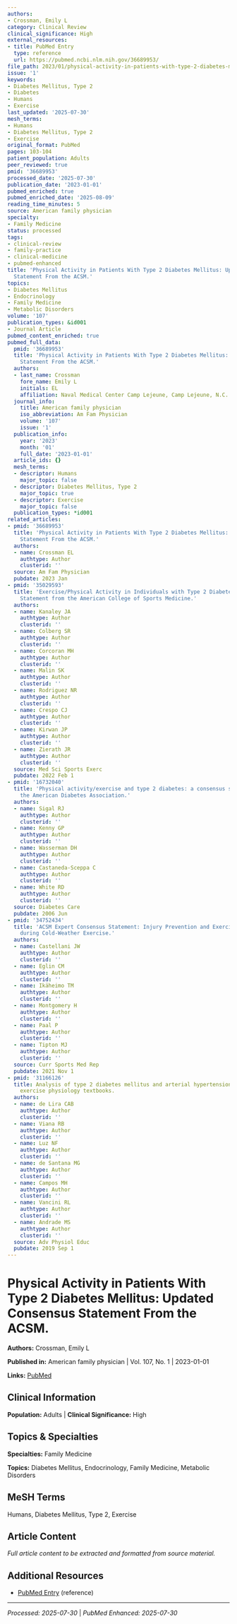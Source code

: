 ```yaml
---
authors:
- Crossman, Emily L
category: Clinical Review
clinical_significance: High
external_resources:
- title: PubMed Entry
  type: reference
  url: https://pubmed.ncbi.nlm.nih.gov/36689953/
file_path: 2023/01/physical-activity-in-patients-with-type-2-diabetes-mellitus.md
issue: '1'
keywords:
- Diabetes Mellitus, Type 2
- Diabetes
- Humans
- Exercise
last_updated: '2025-07-30'
mesh_terms:
- Humans
- Diabetes Mellitus, Type 2
- Exercise
original_format: PubMed
pages: 103-104
patient_population: Adults
peer_reviewed: true
pmid: '36689953'
processed_date: '2025-07-30'
publication_date: '2023-01-01'
pubmed_enriched: true
pubmed_enriched_date: '2025-08-09'
reading_time_minutes: 5
source: American family physician
specialty:
- Family Medicine
status: processed
tags:
- clinical-review
- family-practice
- clinical-medicine
- pubmed-enhanced
title: 'Physical Activity in Patients With Type 2 Diabetes Mellitus: Updated Consensus
  Statement From the ACSM.'
topics:
- Diabetes Mellitus
- Endocrinology
- Family Medicine
- Metabolic Disorders
volume: '107'
publication_types: &id001
- Journal Article
pubmed_content_enriched: true
pubmed_full_data:
  pmid: '36689953'
  title: 'Physical Activity in Patients With Type 2 Diabetes Mellitus: Updated Consensus
    Statement From the ACSM.'
  authors:
  - last_name: Crossman
    fore_name: Emily L
    initials: EL
    affiliation: Naval Medical Center Camp Lejeune, Camp Lejeune, N.C.
  journal_info:
    title: American family physician
    iso_abbreviation: Am Fam Physician
    volume: '107'
    issue: '1'
  publication_info:
    year: '2023'
    month: '01'
    full_date: '2023-01-01'
  article_ids: {}
  mesh_terms:
  - descriptor: Humans
    major_topic: false
  - descriptor: Diabetes Mellitus, Type 2
    major_topic: true
  - descriptor: Exercise
    major_topic: false
  publication_types: *id001
related_articles:
- pmid: '36689953'
  title: 'Physical Activity in Patients With Type 2 Diabetes Mellitus: Updated Consensus
    Statement From the ACSM.'
  authors:
  - name: Crossman EL
    authtype: Author
    clusterid: ''
  source: Am Fam Physician
  pubdate: 2023 Jan
- pmid: '35029593'
  title: 'Exercise/Physical Activity in Individuals with Type 2 Diabetes: A Consensus
    Statement from the American College of Sports Medicine.'
  authors:
  - name: Kanaley JA
    authtype: Author
    clusterid: ''
  - name: Colberg SR
    authtype: Author
    clusterid: ''
  - name: Corcoran MH
    authtype: Author
    clusterid: ''
  - name: Malin SK
    authtype: Author
    clusterid: ''
  - name: Rodriguez NR
    authtype: Author
    clusterid: ''
  - name: Crespo CJ
    authtype: Author
    clusterid: ''
  - name: Kirwan JP
    authtype: Author
    clusterid: ''
  - name: Zierath JR
    authtype: Author
    clusterid: ''
  source: Med Sci Sports Exerc
  pubdate: 2022 Feb 1
- pmid: '16732040'
  title: 'Physical activity/exercise and type 2 diabetes: a consensus statement from
    the American Diabetes Association.'
  authors:
  - name: Sigal RJ
    authtype: Author
    clusterid: ''
  - name: Kenny GP
    authtype: Author
    clusterid: ''
  - name: Wasserman DH
    authtype: Author
    clusterid: ''
  - name: Castaneda-Sceppa C
    authtype: Author
    clusterid: ''
  - name: White RD
    authtype: Author
    clusterid: ''
  source: Diabetes Care
  pubdate: 2006 Jun
- pmid: '34752434'
  title: 'ACSM Expert Consensus Statement: Injury Prevention and Exercise Performance
    during Cold-Weather Exercise.'
  authors:
  - name: Castellani JW
    authtype: Author
    clusterid: ''
  - name: Eglin CM
    authtype: Author
    clusterid: ''
  - name: Ikäheimo TM
    authtype: Author
    clusterid: ''
  - name: Montgomery H
    authtype: Author
    clusterid: ''
  - name: Paal P
    authtype: Author
    clusterid: ''
  - name: Tipton MJ
    authtype: Author
    clusterid: ''
  source: Curr Sports Med Rep
  pubdate: 2021 Nov 1
- pmid: '31166126'
  title: Analysis of type 2 diabetes mellitus and arterial hypertension content in
    exercise physiology textbooks.
  authors:
  - name: de Lira CAB
    authtype: Author
    clusterid: ''
  - name: Viana RB
    authtype: Author
    clusterid: ''
  - name: Luz NF
    authtype: Author
    clusterid: ''
  - name: de Santana MG
    authtype: Author
    clusterid: ''
  - name: Campos MH
    authtype: Author
    clusterid: ''
  - name: Vancini RL
    authtype: Author
    clusterid: ''
  - name: Andrade MS
    authtype: Author
    clusterid: ''
  source: Adv Physiol Educ
  pubdate: 2019 Sep 1
---
```


# Physical Activity in Patients With Type 2 Diabetes Mellitus: Updated Consensus Statement From the ACSM.

**Authors:** Crossman, Emily L

**Published in:** American family physician | Vol. 107, No. 1 | 2023-01-01

**Links:** [PubMed](https://pubmed.ncbi.nlm.nih.gov/36689953/)

## Clinical Information

**Population:** Adults | **Clinical Significance:** High

## Topics & Specialties

**Specialties:** Family Medicine

**Topics:** Diabetes Mellitus, Endocrinology, Family Medicine, Metabolic Disorders

## MeSH Terms

Humans, Diabetes Mellitus, Type 2, Exercise

## Article Content

*Full article content to be extracted and formatted from source material.*

## Additional Resources

- [PubMed Entry](https://pubmed.ncbi.nlm.nih.gov/36689953/) (reference)

---

*Processed: 2025-07-30* | *PubMed Enhanced: 2025-07-30*
